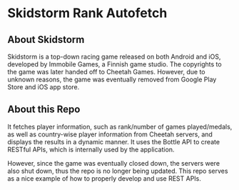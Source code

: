# Skidstorm Rank Autofetch

## About Skidstorm

Skidstorm is a top-down racing game released on both Android and iOS, developed by Immobile Games, a Finnish game studio.
The copyrights to the game was later handed off to Cheetah Games.
However, due to unknown reasons, the game was eventually removed from Google Play Store and iOS app store.

## About this Repo

It fetches player information, such as rank/number of games played/medals, as well as country-wise player information from Cheetah servers, and displays the results in a dynamic manner.
It uses the Bottle API to create RESTful APIs, which is internally used by the application.

However, since the game was eventually closed down, the servers were also shut down, thus the repo is no longer being updated.
This repo serves as a nice example of how to properly develop and use REST APIs.
